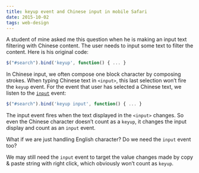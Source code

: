 ```yaml
---
title: keyup event and Chinese input in mobile Safari
date: 2015-10-02
tags: web-design
---
```


A student of mine asked me this question when he is making an input text filtering with Chinese content. The user needs to input some text to filter the content. Here is his original code:

```javascript
$("#search").bind('keyup', function() { ... }
```

In Chinese input, we often compose one block character by composing strokes. When typing Chinese text in `<input>`, this last selection won’t fire the `keyup` event. For the event that user has selected a Chinese text, we listen to the [`input`](https://developer.mozilla.org/en-US/docs/Mozilla/Tech/XUL/Attribute/oninput) event:

```javascript
$("#search").bind('keyup input', function() { ... }
```

The input event fires when the text displayed in the `<input>` changes. So even the Chinese character doesn’t count as a `keyup`, it changes the input display and count as an `input` event.

What if we are just handling English character? Do we need the `input` event too?

We may still need the `input` event to target the value changes made by copy & paste string with right click, which obviously won’t count as `keyup`.